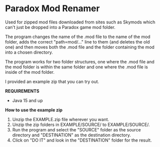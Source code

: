 # Paradox Mod Renamer
Used for zipped mod files downloaded from sites such as Skymods which can't just be dropped into a Paradox game mod folder.

The program changes the name of the .mod file to the name of the mod folder, adds the correct "path=mod/..." line to them (and deletes the old one) and then moves both the .mod file and the folder containing the mod into a chosen directory.

The program works for two folder structures, one where the .mod file and the mod folder is within the same folder and one where the .mod file is inside of the mod folder.

I provided an example zip that you can try out.

**REQUIREMENTS**
- Java 15 and up

**How to use the example zip**

1. Unzip the EXAMPLE.zip file wherever you want.
2. Unzip the zip folders in EXAMPLE/SOURCE/ to EXAMPLE/SOURCE/.
3. Run the program and select the "SOURCE" folder as the source directory and "DESTINATION" as the destination directory.
4. Click on "DO IT" and look in the "DESTINATION" folder for the result.
